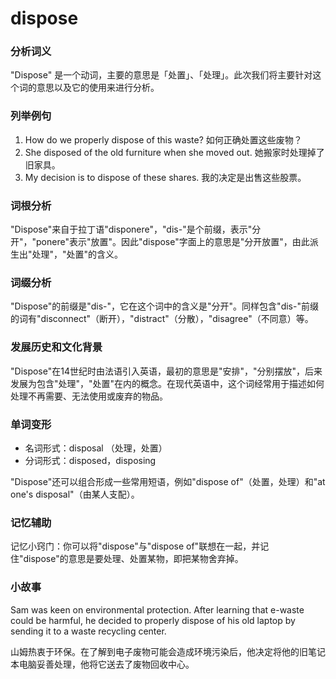 # dispose

### 分析词义

  

"Dispose" 是一个动词，主要的意思是「处置」、「处理」。此次我们将主要针对这个词的意思以及它的使用来进行分析。

  

### 列举例句

  

1.  How do we properly dispose of this waste? 如何正确处置这些废物？
2.  She disposed of the old furniture when she moved out. 她搬家时处理掉了旧家具。
3.  My decision is to dispose of these shares. 我的决定是出售这些股票。

  

### 词根分析

  

"Dispose"来自于拉丁语"disponere"，"dis-"是个前缀，表示"分开"，"ponere"表示"放置"。因此"dispose"字面上的意思是"分开放置"，由此派生出"处理"，"处置"的含义。

  

### 词缀分析

  

"Dispose"的前缀是"dis-"，它在这个词中的含义是"分开"。同样包含"dis-"前缀的词有"disconnect"（断开），"distract"（分散），"disagree"（不同意）等。

  

### 发展历史和文化背景

  

"Dispose"在14世纪时由法语引入英语，最初的意思是"安排"，"分别摆放"，后来发展为包含"处理"，"处置"在内的概念。在现代英语中，这个词经常用于描述如何处理不再需要、无法使用或废弃的物品。

  

### 单词变形

  

*   名词形式：disposal （处理，处置）
*   分词形式：disposed，disposing

  

"Dispose"还可以组合形成一些常用短语，例如"dispose of"（处置，处理）和"at one's disposal"（由某人支配）。

  

### 记忆辅助

  

记忆小窍门：你可以将"dispose"与"dispose of"联想在一起，并记住"dispose"的意思是要处理、处置某物，即把某物舍弃掉。

  

### 小故事

  

Sam was keen on environmental protection. After learning that e-waste could be harmful, he decided to properly dispose of his old laptop by sending it to a waste recycling center.

  

山姆热衷于环保。在了解到电子废物可能会造成环境污染后，他决定将他的旧笔记本电脑妥善处理，他将它送去了废物回收中心。
